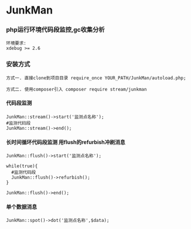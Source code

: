 # JunkMan

### php运行环境代码段监控,gc收集分析

    环境要求:
    xdebug >= 2.6

### 安装方式
    方式一. 直接clone到项目目录 require_once YOUR_PATH/JunkMan/autoload.php;
    
    方式二. 使用composer引入 composer require stream/junkman

#### 代码段监测

    JunkMan::stream()->start('监测点名称');
    #监测代码段
    JunkMan::stream()->end();
    
    
#### 长时间循环代码段监测 用flush的refurbish冲刷消息

    JunkMan::flush()->start('监测点名称');
    
    while(true){
      #监测代码段
      JunkMan::flush()->refurbish();
    }
    
    JunkMan::flush()->end();   
    
#### 单个数据消息

    JunkMan::spot()->dot('监测点名称',$data); 
